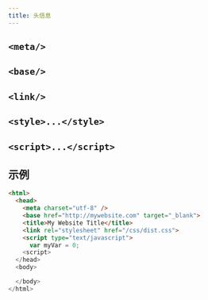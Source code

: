 ```yaml
---
title: 头信息
---
```


## `<meta/>`

## `<base/>`

## `<link/>`

## `<style>...</style>`

## `<script>...</script>`

## 示例

```html
<html>
  <head>
    <meta charset="utf-8" />
    <base href="http://mywebsite.com" target="_blank">
    <title>My Website Title</title>
    <link rel="stylesheet" href="/css/dist.css">
    <script type="text/javascript">
      var myVar = 0;
    <script>
  </head>
  <body>

  </body>
</html>
```
